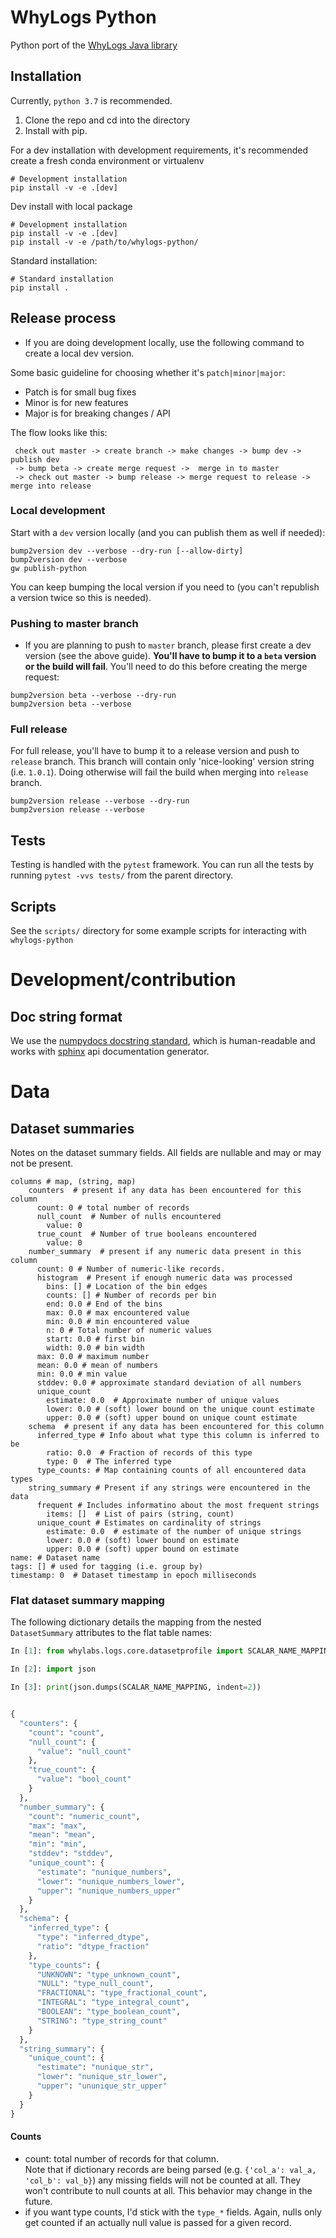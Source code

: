 # WhyLogs Python

Python port of the [WhyLogs Java library](https://gitlab.com/whylabs/whylogs-java)

## Installation
Currently, `python 3.7` is recommended.

1. Clone the repo and cd into the directory
2. Install with pip.

For a dev installation with development requirements, it's recommended create a fresh conda environment or virtualenv

 ```
 # Development installation
 pip install -v -e .[dev]
 ```

 Dev install with local package
 ```
 # Development installation
 pip install -v -e .[dev]
 pip install -v -e /path/to/whylogs-python/
 ```

Standard installation:

 ```
 # Standard installation
 pip install .
 ```
 
 ## Release process
 * If you are doing development locally, use the following command to create a local dev version. 
 
 Some basic guideline for choosing whether it's `patch|minor|major`:
 * Patch is for small bug fixes
 * Minor is for new features
 * Major is for breaking changes / API
 
The flow looks like this:
```
 check out master -> create branch -> make changes -> bump dev -> publish dev
 -> bump beta -> create merge request ->  merge in to master 
 -> check out master -> bump release -> merge request to release -> merge into release
```

### Local development
Start with a `dev` version locally (and you can publish them as well if needed):
```
bump2version dev --verbose --dry-run [--allow-dirty]
bump2version dev --verbose
gw publish-python
```

You can keep bumping the local version if you need to (you can't republish a version twice so this is needed).

### Pushing to master branch

* If you are planning to push to `master` branch, please first create a dev version (see the above guide). 
**You'll have to bump it to a `beta` version or the build will fail**. You'll need to do this before creating the merge request:
```
bump2version beta --verbose --dry-run
bump2version beta --verbose
```


### Full release

For full release, you'll have to bump it to a release version and push to `release` branch. This branch
will contain only 'nice-looking' version string (i.e. `1.0.1`). Doing otherwise will fail the build when merging into `release` branch.
```
bump2version release --verbose --dry-run
bump2version release --verbose
```

## Tests
Testing is handled with the `pytest` framework.
You can run all the tests by running `pytest -vvs tests/` from the parent directory.

## Scripts
See the `scripts/` directory for some example scripts for interacting with `whylogs-python`


# Development/contribution
## Doc string format
We use the [numpydocs docstring standard](https://numpydoc.readthedocs.io/en/latest/format.html), which is human-readable and works with [sphinx](https://www.sphinx-doc.org/en/master/) api documentation generator.

# Data

## Dataset summaries
Notes on the dataset summary fields.  All fields are nullable and may or may not be present.
```
columns # map, (string, map)
    counters  # present if any data has been encountered for this column
      count: 0 # total number of records
      null_count  # Number of nulls encountered
        value: 0
      true_count  # Number of true booleans encountered
        value: 0
    number_summary  # present if any numeric data present in this column
      count: 0 # Number of numeric-like records.
      histogram  # Present if enough numeric data was processed
        bins: [] # Location of the bin edges 
        counts: [] # Number of records per bin
        end: 0.0 # End of the bins
        max: 0.0 # max encountered value
        min: 0.0 # min encountered value
        n: 0 # Total number of numeric values
        start: 0.0 # first bin
        width: 0.0 # bin width
      max: 0.0 # maximum number
      mean: 0.0 # mean of numbers
      min: 0.0 # min value
      stddev: 0.0 # approximate standard deviation of all numbers
      unique_count 
        estimate: 0.0  # Approximate number of unique values
        lower: 0.0 # (soft) lower bound on the unique count estimate
        upper: 0.0 # (soft) upper bound on unique count estimate
    schema  # present if any data has been encountered for this column
      inferred_type # Info about what type this column is inferred to be
        ratio: 0.0  # Fraction of records of this type
        type: 0  # The inferred type
      type_counts: # Map containing counts of all encountered data types
    string_summary # Present if any strings were encountered in the data
      frequent # Includes informatino about the most frequent strings
        items: []  # List of pairs (string, count)
      unique_count # Estimates on cardinality of strings
        estimate: 0.0  # estimate of the number of unique strings
        lower: 0.0 # (soft) lower bound on estimate
        upper: 0.0 # (soft) upper bound on estimate
name: # Dataset name
tags: [] # used for tagging (i.e. group by)
timestamp: 0  # Dataset timestamp in epoch milliseconds
```

### Flat dataset summary mapping
The following dictionary details the mapping from the nested `DatasetSummary` attributes to the flat table names:
```python
In [1]: from whylabs.logs.core.datasetprofile import SCALAR_NAME_MAPPING

In [2]: import json

In [3]: print(json.dumps(SCALAR_NAME_MAPPING, indent=2))


{
  "counters": {
    "count": "count",
    "null_count": {
      "value": "null_count"
    },
    "true_count": {
      "value": "bool_count"
    }
  },
  "number_summary": {
    "count": "numeric_count",
    "max": "max",
    "mean": "mean",
    "min": "min",
    "stddev": "stddev",
    "unique_count": {
      "estimate": "nunique_numbers",
      "lower": "nunique_numbers_lower",
      "upper": "nunique_numbers_upper"
    }
  },
  "schema": {
    "inferred_type": {
      "type": "inferred_dtype",
      "ratio": "dtype_fraction"
    },
    "type_counts": {
      "UNKNOWN": "type_unknown_count",
      "NULL": "type_null_count",
      "FRACTIONAL": "type_fractional_count",
      "INTEGRAL": "type_integral_count",
      "BOOLEAN": "type_boolean_count",
      "STRING": "type_string_count"
    }
  },
  "string_summary": {
    "unique_count": {
      "estimate": "nunique_str",
      "lower": "nunique_str_lower",
      "upper": "ununique_str_upper"
    }
  }
}
```

#### Counts
* count: total number of records for that column.  
  Note that if dictionary records are being parsed (e.g. `{'col_a': val_a, 'col_b': val_b}`) any missing fields will not be counted at all.   They won't contribute to null counts at all.  This behavior may change in the future.
* if you want type counts, I'd stick with the `type_*` fields.  Again, nulls only get counted if an actually null value is passed for a given record.